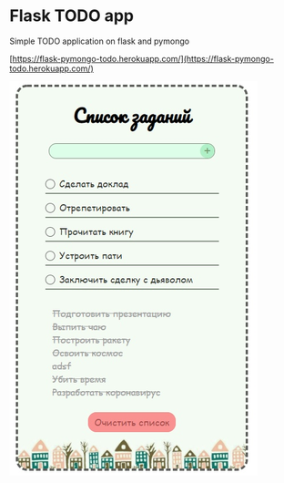 # Flask TODO app

Simple TODO application on flask and pymongo

[https://flask-pymongo-todo.herokuapp.com/](https://flask-pymongo-todo.herokuapp.com/)

![screen](./static/screen.jpg)
